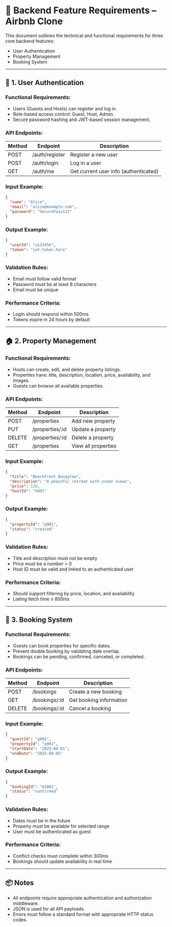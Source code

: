 # 📘 Backend Feature Requirements – Airbnb Clone

This document outlines the technical and functional requirements for three core backend features:

- User Authentication
- Property Management
- Booking System

---

## 🔐 1. User Authentication

### Functional Requirements:
- Users (Guests and Hosts) can register and log in.
- Role-based access control: Guest, Host, Admin.
- Secure password hashing and JWT-based session management.

### API Endpoints:

| Method | Endpoint         | Description          |
|--------|------------------|----------------------|
| POST   | /auth/register   | Register a new user  |
| POST   | /auth/login      | Log in a user        |
| GET    | /auth/me         | Get current user info (authenticated) |

### Input Example:
```json
{
  "name": "Alice",
  "email": "alice@example.com",
  "password": "SecurePass123"
}
```

### Output Example:
```json
{
  "userId": "u123456",
  "token": "jwt.token.here"
}
```

### Validation Rules:
- Email must follow valid format
- Password must be at least 8 characters
- Email must be unique

### Performance Criteria:
- Login should respond within 500ms
- Tokens expire in 24 hours by default

---

## 🏠 2. Property Management

### Functional Requirements:
- Hosts can create, edit, and delete property listings.
- Properties have: title, description, location, price, availability, and images.
- Guests can browse all available properties.

### API Endpoints:

| Method | Endpoint           | Description          |
|--------|--------------------|----------------------|
| POST   | /properties        | Add new property     |
| PUT    | /properties/:id    | Update a property    |
| DELETE | /properties/:id    | Delete a property    |
| GET    | /properties        | View all properties  |

### Input Example:
```json
{
  "title": "Beachfront Bungalow",
  "description": "A peaceful retreat with ocean views",
  "price": 120,
  "hostId": "h001"
}
```

### Output Example:
```json
{
  "propertyId": "p001",
  "status": "created"
}
```

### Validation Rules:
- Title and description must not be empty
- Price must be a number > 0
- Host ID must be valid and linked to an authenticated user

### Performance Criteria:
- Should support filtering by price, location, and availability
- Listing fetch time ≤ 800ms

---

## 📅 3. Booking System

### Functional Requirements:
- Guests can book properties for specific dates.
- Prevent double booking by validating date overlap.
- Bookings can be pending, confirmed, canceled, or completed.

### API Endpoints:

| Method | Endpoint         | Description             |
|--------|------------------|-------------------------|
| POST   | /bookings        | Create a new booking    |
| GET    | /bookings/:id    | Get booking information |
| DELETE | /bookings/:id    | Cancel a booking        |

### Input Example:
```json
{
  "guestId": "g001",
  "propertyId": "p001",
  "startDate": "2025-08-01",
  "endDate": "2025-08-05"
}
```

### Output Example:
```json
{
  "bookingId": "b1001",
  "status": "confirmed"
}
```

### Validation Rules:
- Dates must be in the future
- Property must be available for selected range
- User must be authenticated as guest

### Performance Criteria:
- Conflict checks must complete within 300ms
- Bookings should update availability in real time

---

## 📦 Notes

- All endpoints require appropriate authentication and authorization middleware.
- JSON is used for all API payloads.
- Errors must follow a standard format with appropriate HTTP status codes.
